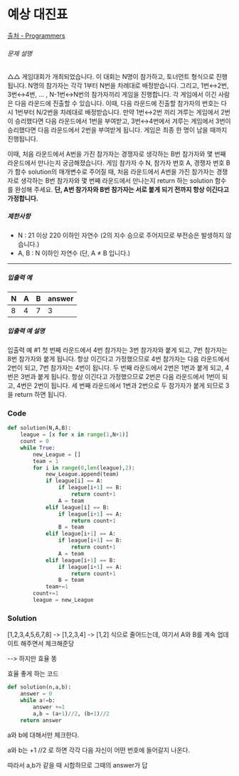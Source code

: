 # 예상 대진표

[출처 - Programmers](https://programmers.co.kr/learn/courses/30/lessons/12985)

###### 문제 설명

△△ 게임대회가 개최되었습니다. 이 대회는 N명이 참가하고, 토너먼트 형식으로 진행됩니다. N명의 참가자는 각각 1부터 N번을 차례대로 배정받습니다. 그리고, 1번↔2번, 3번↔4번, ... , N-1번↔N번의 참가자끼리 게임을 진행합니다. 각 게임에서 이긴 사람은 다음 라운드에 진출할 수 있습니다. 이때, 다음 라운드에 진출할 참가자의 번호는 다시 1번부터 N/2번을 차례대로 배정받습니다. 만약 1번↔2번 끼리 겨루는 게임에서 2번이 승리했다면 다음 라운드에서 1번을 부여받고, 3번↔4번에서 겨루는 게임에서 3번이 승리했다면 다음 라운드에서 2번을 부여받게 됩니다. 게임은 최종 한 명이 남을 때까지 진행됩니다.

이때, 처음 라운드에서 A번을 가진 참가자는 경쟁자로 생각하는 B번 참가자와 몇 번째 라운드에서 만나는지 궁금해졌습니다. 게임 참가자 수 N, 참가자 번호 A, 경쟁자 번호 B가 함수 solution의 매개변수로 주어질 때, 처음 라운드에서 A번을 가진 참가자는 경쟁자로 생각하는 B번 참가자와 몇 번째 라운드에서 만나는지 return 하는 solution 함수를 완성해 주세요. **단, A번 참가자와 B번 참가자는 서로 붙게 되기 전까지 항상 이긴다고 가정합니다.**

##### 제한사항

- N : 21 이상 220 이하인 자연수 (2의 지수 승으로 주어지므로 부전승은 발생하지 않습니다.)
- A, B : N 이하인 자연수 (단, A ≠ B 입니다.)

------

##### 입출력 예

| N    | A    | B    | answer |
| ---- | ---- | ---- | ------ |
| 8    | 4    | 7    | 3      |

##### 입출력 예 설명

입출력 예 #1
첫 번째 라운드에서 4번 참가자는 3번 참가자와 붙게 되고, 7번 참가자는 8번 참가자와 붙게 됩니다. 항상 이긴다고 가정했으므로 4번 참가자는 다음 라운드에서 2번이 되고, 7번 참가자는 4번이 됩니다. 두 번째 라운드에서 2번은 1번과 붙게 되고, 4번은 3번과 붙게 됩니다. 항상 이긴다고 가정했으므로 2번은 다음 라운드에서 1번이 되고, 4번은 2번이 됩니다. 세 번째 라운드에서 1번과 2번으로 두 참가자가 붙게 되므로 3을 return 하면 됩니다.



### Code

```python
def solution(N,A,B):
    league = [x for x in range(1,N+1)]
    count = 0
    while True:
        new_League = []
        team = 1
        for i in range(0,len(league),2):
            new_League.append(team)
            if league[i] == A:
                if league[i+1] == B:
                    return count+1
                A = team
            elif league[i] == B: 
                if league[i+1] == A:
                    return count+1
                B = team
            elif league[i+1] == A:
                if league[i+1] == B:
                    return count+1
                A = team
            elif league[i+1] == B:
                if league[i+1] == A:
                    return count+1
                B = team
            team+=1
        count+=1
        league = new_League
```

### Solution

[1,2,3,4,5,6,7,8] -> [1,2,3,4] -> [1,2]  식으로 줄어드는데, 여기서 A와 B를 계속 업데이트 해주면서 체크해준당

--> 하지만 효율 똥

효율 좋게 하는 코드

```python
def solution(n,a,b):
    answer = 0
    while a!=b:
        answer +=1
        a,b = (a+1)//2, (b+1)//2
    return answer
```

a와 b에 대해서만 체크한다.

a와 b는 +1 //2 로 하면 각각 다음 자신이 어떤 번호에 들어갈지 나온다.

따라서 a,b가 같을 때 시합하므로 그때의 answer가 답

